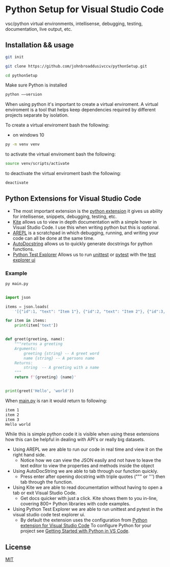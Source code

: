 # Python Setup for Visual Studio Code

vsc/python virtual environments, intellisense, debugging, testing, documentation, live output, etc.

## Installation && usage
```bash
git init
```

```bash
git clone https://github.com/johnbroaddusivccv/pythonSetup.git
```

```bash
cd pythonSetup
```

Make sure Python is installed 
```bash
python ––version
```
When using python it's important to create a virtual enviroment. A virtual enviroment is a tool that helps keep dependencies required by different projects separate by isolation.

To create a virtual enviroment bash the following:
* on windows 10
```bash
py -m venv venv
```

to activate the virtual enviroment bash the following:
```bash
source venv/scripts/activate
```
to deactivate the virtual enviroment bash the following:
```bash
deactivate
```
## Python Extensions for Visual Studio Code
* The most important extension is the [python extension](https://marketplace.visualstudio.com/items?itemName=ms-python.python) it gives us ability for intellisense, snippets, debugging, testing, etc.
* [Kite](https://kite.com/download/?utm_medium=referral&utm_source=youtube&utm_campaign=TechGuyWeb&utm_content=python_vscode) allows us to view in depth documentation with a simple hover in Visual Studio Code. I use this when writing python but this is optional.
* [AREPL](https://marketplace.visualstudio.com/items?itemName=almenon.arepl) is a scratchpad in which debugging, running, and writing your code can all be done at the same time.
* [AutoDocstring](https://marketplace.visualstudio.com/items?itemName=njpwerner.autodocstring) allows us to quickly generate docstrings for python functions.
* [Python Test Explorer](https://marketplace.visualstudio.com/items?itemName=LittleFoxTeam.vscode-python-test-adapter) Allows us to run [unittest](https://docs.python.org/3/library/unittest.html#module-unittest) or [pytest](https://docs.pytest.org/en/latest/) with the [test explorer ui](https://marketplace.visualstudio.com/items?itemName=hbenl.vscode-test-explorer)

### Example
```bash
py main.py
```
```python

import json

items = json.loads(
    '[{"id":1, "text": "Item 1"}, {"id":2, "text": "Item 2"}, {"id":3, "text": "Item 3"}]')

for item in items:
    print(item['text'])


def greet(greeting, name):
    """returns a greeting
    Arguments:
        greeting {string} -- A greet word
        name {string} -- A persons name
    Returns:
        string  -- A greeting with a name
    """
    return f'{greeting} {name}'


print(greet('Hello', 'world'))
```
When [main.py](https://github.com/johnbroaddusivccv/pythonSetup/blob/master/main.py) is ran it would return to following:
```bash
item 1
item 2
item 3
Hello world
```
While this is simple python code it is visible when using these extensions how this can be helpful in dealing with API's or really big datasets.
* Using AREPL we are able to run our code in real time and view it on the right hand side.
    * Notice how we can view the JSON easily and not have to leave the text editor to view the properties and methods inside the object
* Using AutoDocString we are able to tab through our function quickly.
    * Press enter after opening docstring with triple quotes (""" or ''') then tab through the function.
* Using Kite we are able to read documentation without having to open a tab or exit Visual Studio Code.
    * Get docs quicker with just a click. Kite shows them to you in-line, covering 800+ Python libraries with code examples.
* Using Python Test Explorer we are able to run unittest and pytest in the visual studio code test explorer ui.
    * By default the extension uses the configuration from [Python extension for Visual Studio Code](https://marketplace.visualstudio.com/items?itemName=ms-python.python) To configure Python for your project see [Getting Started with Python in VS Code](https://code.visualstudio.com/docs/python/python-tutorial).

## License
[MIT](https://choosealicense.com/licenses/mit/)
